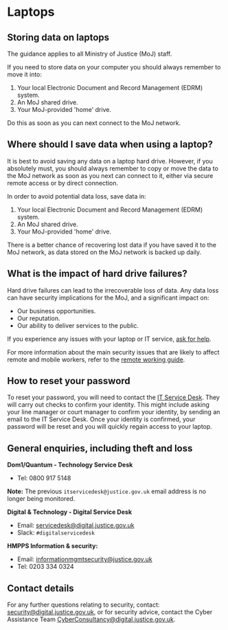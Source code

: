 # Laptops

## Storing data on laptops

The guidance applies to all Ministry of Justice \(MoJ\) staff.

If you need to store data on your computer you should always remember to move it into:

1.  Your local Electronic Document and Record Management \(EDRM\) system.
2.  An MoJ shared drive.
3.  Your MoJ-provided 'home' drive.

Do this as soon as you can next connect to the MoJ network.

## Where should I save data when using a laptop?

It is best to avoid saving any data on a laptop hard drive. However, if you absolutely must, you should always remember to copy or move the data to the MoJ network as soon as you next can connect to it, either via secure remote access or by direct connection.

In order to avoid potential data loss, save data in:

1.  Your local Electronic Document and Record Management \(EDRM\) system.
2.  An MoJ shared drive.
3.  Your MoJ-provided 'home' drive.

There is a better chance of recovering lost data if you have saved it to the MoJ network, as data stored on the MoJ network is backed up daily.

## What is the impact of hard drive failures?

Hard drive failures can lead to the irrecoverable loss of data. Any data loss can have security implications for the MoJ, and a significant impact on:

-   Our business opportunities.
-   Our reputation.
-   Our ability to deliver services to the public.

If you experience any issues with your laptop or IT service, [ask for help](#general-enquiries-including-theft-and-loss).

For more information about the main security issues that are likely to affect remote and mobile workers, refer to the [remote working guide](remote-working.md).

## How to reset your password

To reset your password, you will need to contact the [IT Service Desk](#general-enquiries-including-theft-and-loss). They will carry out checks to confirm your identity. This might include asking your line manager or court manager to confirm your identity, by sending an email to the IT Service Desk. Once your identity is confirmed, your password will be reset and you will quickly regain access to your laptop.

## General enquiries, including theft and loss

**Dom1/Quantum - Technology Service Desk**

-   Tel: 0800 917 5148

**Note:** The previous `itservicedesk@justice.gov.uk` email address is no longer being monitored.

**Digital & Technology - Digital Service Desk**

-   Email: [servicedesk@digital.justice.gov.uk](mailto:servicedesk@digital.justice.gov.uk)
-   Slack: `#digitalservicedesk`

**HMPPS Information & security:**

-   Email: [informationmgmtsecurity@justice.gov.uk](mailto:informationmgmtsecurity@justice.gov.uk)
-   Tel: 0203 334 0324

## Contact details

For any further questions relating to security, contact: [security@digital.justice.gov.uk](mailto:security@digital.justice.gov.uk), or for security advice, contact the Cyber Assistance Team [CyberConsultancy@digital.justice.gov.uk](mailto:CyberConsultancy@digital.justice.gov.uk).

